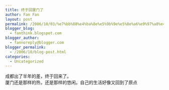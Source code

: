 ```yaml
---
title: 终于回厦门了
author: Fan Fan
layout: post
permalink: /2006/10/03/%e7%bb%88%e4%ba%8e%e5%9b%9e%e5%8e%a6%e9%97%a8%e4%ba%86/
blogger_blog:
  - fanthink.blogspot.com
blogger_author:
  - fannoreply@blogger.com
blogger_permalink:
  - /2006/10/blog-post.html
categories:
  - Uncategorized
---
```

成都出了半年的差，终于回来了。  
厦门还是那样的热，还是那样的悠闲。自己的生活好像又回到了原点